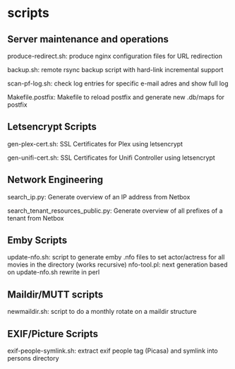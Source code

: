 # scripts

## Server maintenance and operations
produce-redirect.sh: produce nginx configuration files for URL redirection

backup.sh: remote rsync backup script with hard-link incremental support

scan-pf-log.sh: check log entries for specific e-mail adres and show full log

Makefile.postfix: Makefile to reload postfix and generate new .db/maps for postfix

## Letsencrypt Scripts

gen-plex-cert.sh: SSL Certificates for Plex using letsencrypt

gen-unifi-cert.sh: SSL Certificates for Unifi Controller using letsencrypt

## Network Engineering

search_ip.py: Generate overview of an IP address from Netbox

search_tenant_resources_public.py: Generate overview of all prefixes of a tenant from Netbox

## Emby Scripts

update-nfo.sh: script to generate emby .nfo files to set actor/actress for all movies in the directory (works recursive)
nfo-tool.pl: next generation based on update-nfo.sh rewrite in perl

## Maildir/MUTT scripts

newmaildir.sh: script to do a monthly rotate on a maildir structure

## EXIF/Picture Scripts

exif-people-symlink.sh: extract exif people tag (Picasa) and symlink into persons directory

